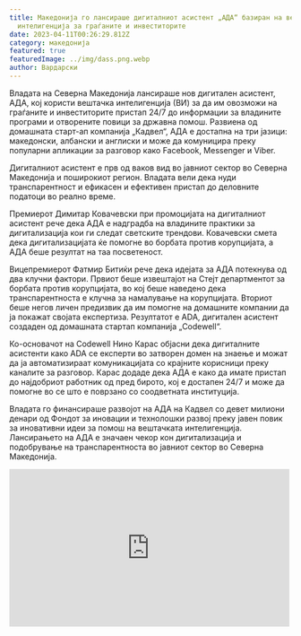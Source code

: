 ```yaml
---
title: Македонија го лансираше дигиталниот асистент „АДА“ базиран на вештачка
  интелигенција за граѓаните и инвеститорите
date: 2023-04-11T00:26:29.812Z
category: македонија
featured: true
featuredImage: ../img/dass.png.webp
author: Вардарски
---
```


Владата на Северна Македонија лансираше нов дигитален асистент, АДА, кој користи вештачка интелигенција (ВИ) за да им овозможи на граѓаните и инвеститорите пристап 24/7 до информации за владините програми и отворените повици за државна помош. Развиена од домашната старт-ап компанија „Кадвел“, АДА е достапна на три јазици: македонски, албански и англиски и може да комуницира преку популарни апликации за разговор како Facebook, Messenger и Viber.

Дигиталниот асистент е прв од ваков вид во јавниот сектор во Северна Македонија и поширокиот регион. Владата вели дека нуди транспарентност и ефикасен и ефективен пристап до деловните податоци во реално време.

Премиерот Димитар Ковачевски при промоцијата на дигиталниот асистент рече дека АДА е надградба на владините практики за дигитализација кои ги следат светските трендови. Ковачевски смета дека дигитализацијата ќе помогне во борбата против корупцијата, а АДА беше резултат на таа посветеност.

Вицепремиерот Фатмир Битиќи рече дека идејата за АДА потекнува од два клучни фактори. Првиот беше извештајот на Стејт департментот за борбата против корупцијата, во кој беше наведено дека транспарентноста е клучна за намалување на корупцијата. Вториот беше негов личен предизвик да им помогне на домашните компании да ја покажат својата експертиза. Резултатот е ADA, дигитален асистент создаден од домашната стартап компанија „Codewell“.

Ко-основачот на Codewell Нино Карас објасни дека дигиталните асистенти како ADA се експерти во затворен домен на знаење и можат да ја автоматизираат комуникацијата со крајните корисници преку каналите за разговор. Карас додаде дека АДА е како да имате пристап до најдобриот работник од пред бирото, кој е достапен 24/7 и може да помогне во се што е поврзано со соодветната институција.

Владата го финансираше развојот на АДА на Кадвел со девет милиони денари од Фондот за иновации и технолошки развој преку јавен повик за иновативни идеи за помош на вештачката интелигенција. Лансирањето на АДА е значаен чекор кон дигитализација и подобрување на транспарентноста во јавниот сектор во Северна Македонија.

<iframe width="500" height="281" src="https://www.youtube.com/embed/1lSpcrmv99k" title="Лансирање на АДА - дигитален асистент во јавниот сектор" frameborder="0" allow="accelerometer; autoplay; clipboard-write; encrypted-media; gyroscope; picture-in-picture; web-share" allowfullscreen></iframe>

